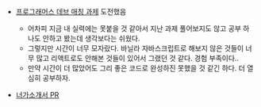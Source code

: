 - [프로그래머스 데브 매칭 과제](https://github.com/NamJwong/coding-test-practice/tree/main/%EA%B3%BC%EC%A0%9C/2022%20Dev-Matching) 도전했음
  - 어차피 지금 내 실력에는 못붙을 것 같아서 지난 과제 풀어보지도 않고 공부 하나도 안하고 봤는데 생각보다는 쉬웠다.
  - 그렇지만 시간이 너무 모자랐다. 바닐라 자바스크립트로 해보지 않은 것들이 너무 많고 리액트로도 안해본 것들이 있어서 그랬던 것 같다. 경험 부족이다..
  - 만약 시간이 더 많았어도 그리 좋은 코드로 완성하진 못했을 것 같긴 하다. 더 열심히 공부하자.

- [너가소개서 PR](https://github.com/Neogasogaeseo/Naega-Web/pull/234)

